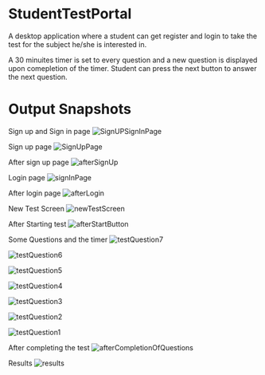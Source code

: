 # StudentTestPortal

A desktop application where a student can get register and login to take the test for the subject he/she is interested in.


A 30 minuites timer is set to every question and a new question is displayed upon comepletion of the timer. Student can press the next button to answer the next question.

# Output Snapshots


Sign up and Sign in page
![SignUPSignInPage](https://user-images.githubusercontent.com/56950692/132827317-6a8211c2-7bdd-452a-a23d-8b33197c4731.png)

Sign up page
![SignUpPage](https://user-images.githubusercontent.com/56950692/132827321-373def6d-a481-43c4-917f-77d7bd574c22.png)

After sign up page
![afterSignUp](https://user-images.githubusercontent.com/56950692/132827334-666cce3f-ab66-4604-b999-0405057bdc22.png)

Login page
![signInPage](https://user-images.githubusercontent.com/56950692/132827323-6c29cd47-7b85-4367-9135-1088412dc381.png)


After login page
![afterLogin](https://user-images.githubusercontent.com/56950692/132827343-00d8bd6c-6790-4d54-b334-2c34bcc038eb.png)

New Test Screen
![newTestScreen](https://user-images.githubusercontent.com/56950692/132827329-e4f886d8-3807-468a-927f-25d786a72b72.png)

After Starting test
![afterStartButton](https://user-images.githubusercontent.com/56950692/132827332-8ea019b5-b993-49b8-b3fd-ca1de5de17da.png)

Some Questions and the timer 
![testQuestion7](https://user-images.githubusercontent.com/56950692/132827298-9daf7ab3-83a8-49b0-b910-be869adee1cd.png)

![testQuestion6](https://user-images.githubusercontent.com/56950692/132827301-5d0cd77e-33fa-4148-b252-b21fb0bebda6.png)

![testQuestion5](https://user-images.githubusercontent.com/56950692/132827303-f1b06a12-a235-49e9-85fb-6da71174aada.png)

![testQuestion4](https://user-images.githubusercontent.com/56950692/132827304-e534c257-bae9-47f6-9e70-479e293518a5.png)

![testQuestion3](https://user-images.githubusercontent.com/56950692/132827305-3f328402-bee0-4810-b70f-b6a6200e12af.png)

![testQuestion2](https://user-images.githubusercontent.com/56950692/132827311-7aefaec0-8cca-4ebf-aa01-e2741a9e451b.png)

![testQuestion1](https://user-images.githubusercontent.com/56950692/132827316-eb406679-4560-44b6-90cb-f5bda0bb7af0.png)


After completing the test
![afterCompletionOfQuestions](https://user-images.githubusercontent.com/56950692/132827337-f96eadae-c388-4224-aa21-3b8437f012e0.png)


Results
![results](https://user-images.githubusercontent.com/56950692/132827326-bbf81f61-8fd0-4182-b411-170d21befd01.png)




